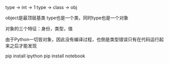 type -> int -> 1
type -> class -> obj

object是最顶层基类
type也是一个类，同时type也是一个对象

对象的三个特征：身份，类型，值

由于Python一切皆对象，因此没有编译过程，也倒是类型错误只有在代码运行起来之后才能发现


pip install ipython
pip install notebook